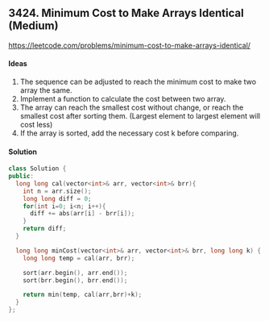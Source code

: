## 3424. Minimum Cost to Make Arrays Identical (Medium)


https://leetcode.com/problems/minimum-cost-to-make-arrays-identical/


#### Ideas
1. The sequence can be adjusted to reach the minimum cost to make two array the same.
2. Implement a function to calculate the cost between two array.
3. The array can reach the smallest cost without change, or reach the smallest cost after sorting them. (Largest element to largest element will cost less)
4. If the array is sorted, add the necessary cost k before comparing.

#### Solution
```C++
class Solution {
public:
  long long cal(vector<int>& arr, vector<int>& brr){
    int n = arr.size();
    long long diff = 0;
    for(int i=0; i<n; i++){
      diff += abs(arr[i] - brr[i]);
    }
    return diff;
  }

  long long minCost(vector<int>& arr, vector<int>& brr, long long k) {
    long long temp = cal(arr, brr);

    sort(arr.begin(), arr.end());
    sort(brr.begin(), brr.end());

    return min(temp, cal(arr,brr)+k);
  }
};
```